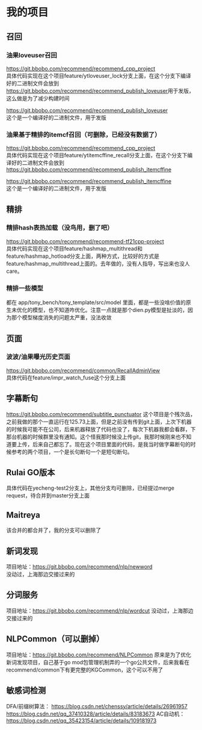 # 我的项目
## 召回
### 油果loveuser召回
<https://git.bbobo.com/recommend/recommend_cpp_project>  
具体代码实现在这个项目feature/ytloveuser_lock分支上面，在这个分支下编译好的二进制文件会放到<https://git.bbobo.com/recommend/recommend_publish_loveuser>用于发版，这么做是为了减少构建时间

<https://git.bbobo.com/recommend/recommend_publish_loveuser>  
这个是一个编译好的二进制文件，用于发版


### 油果基于精排的itemcf召回（可删除，已经没有数据了）
<https://git.bbobo.com/recommend/recommend_cpp_project>  
具体代码实现在这个项目feature/ytitemcffine_recall分支上面，在这个分支下编译好的二进制文件会放到<https://git.bbobo.com/recommend/recommend_publish_itemcffine>

<https://git.bbobo.com/recommend/recommend_publish_itemcffine>  
这个是一个编译好的二进制文件，用于发版

## 精排 
### 精排hash表热加载（没鸟用，删了吧）
<https://git.bbobo.com/recommend/recommend-tf21cpp-project>   
具体代码实现在这个项目feature/hashmap_multithread和feature/hashmap_hotload分支上面，两种方式，比较好的方式是feature/hashmap_multithread上面的。去年做的，没有人指导，写出来也没人care。

### 精排一些模型
都在 app/tony_bench/tony_template/src/model 里面，都是一些没啥价值的原生未优化的模型，也不知道咋优化。注意一点就是那个dien.py模型是扯淡的，因为那个模型梯度消失的问题太严重，没法收敛


## 页面
### 波波/油果曝光历史页面
<https://git.bbobo.com/recommend/common/RecallAdminView>  
具体代码在feature/impr_watch_fuse这个分支上面

## 字幕断句
<https://git.bbobo.com/recommend/subtitle_punctuator>
这个项目是个残次品，之前我做的那个一直运行在125.73上面，但是之前没有传到git上面，上次下机器的时候我可能不在公司，后来机器释放了代码也没了，每次下机器我都会看群，下那台机器的时候群里没有通知。这个怪我那时候没上传git，我那时候刚来也不知道要上传，后来自己都忘了。现在这个项目里面的代码，是我当时做字幕断句的时候参考的两个项目，一个是长句断句一个是短句断句。


## Rulai GO版本
具体代码在yecheng-test2分支上，其他分支均可删除，已经提过merge request，待合并到master分支上面

## Maitreya
该合并的都合并了，我的分支可以删除了

## 新词发现
项目地址：<https://git.bbobo.com/recommend/nlp/newword>   
没动过，上海那边交接过来的

## 分词服务
项目地址：<https://git.bbobo.com/recommend/nlp/wordcut>
没动过，上海那边交接过来的

## NLPCommon（可以删掉）
项目地址：<https://git.bbobo.com/recommend/NLPCommon>
原来是为了优化新词发现项目，自己基于go mod包管理机制弄的一个go公共文件，后来我看在recommend/common下有更完整的KGCommon，这个可以不用了


## 敏感词检测
DFA/前缀树算法：
<https://blog.csdn.net/chenssy/article/details/26961957>
<https://blog.csdn.net/qq_37410328/article/details/83183673>
AC自动机：
<https://blog.csdn.net/qq_35423154/article/details/109181973>
